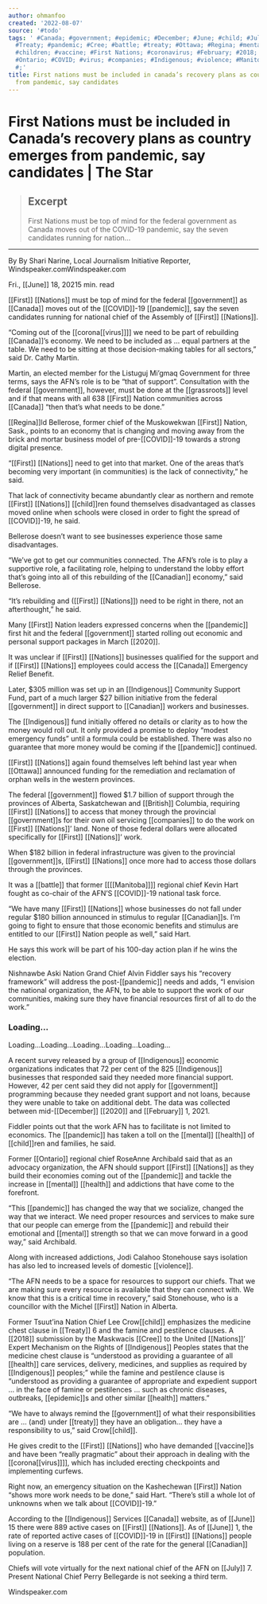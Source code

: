 ```yaml
---
author: ohmanfoo
created: '2022-08-07'
source: '#todo'
tags: ' #Canada; #government; #epidemic; #December; #June; #child; #July; #2020; #Manitoba;
  #Treaty; #pandemic; #Cree; #battle; #treaty; #Ottawa; #Regina; #mental health; #British;
  #children; #vaccine; #First Nations; #coronavirus; #February; #2018; #Canadian;
  #Ontario; #COVID; #virus; #companies; #Indigenous; #violence; #Manitoba; #grassroots;
  #;'
title: First nations must be included in canada’s recovery plans as country emerges
  from pandemic, say candidates
---
```


# First Nations must be included in Canada’s recovery plans as country emerges from pandemic, say candidates | The Star

> ## Excerpt
> First Nations must be top of mind for the federal government as Canada moves out of the COVID-19 pandemic, say the seven candidates running for nation...

---
By By Shari Narine, Local Journalism Initiative Reporter, Windspeaker.comWindspeaker.com

Fri., [[June]] 18, 20215 min. read

[[First]] [[Nations]] must be top of mind for the federal [[government]] as [[Canada]] moves out of the [[COVID]]-19 [[pandemic]], say the seven candidates running for national chief of the Assembly of [[First]] [[Nations]].

“Coming out of the [[corona[[virus]]]] we need to be part of rebuilding [[Canada]]’s economy. We need to be included as … equal partners at the table. We need to be sitting at those decision-making tables for all sectors,” said Dr. Cathy Martin.

Martin, an elected member for the Listuguj Mi’gmaq Government for three terms, says the AFN’s role is to be “that of support”. Consultation with the federal [[government]], however, must be done at the [[grassroots]] level and if that means with all 638 [[First]] Nation communities across [[Canada]] “then that’s what needs to be done.”

[[Regina]]ld Bellerose, former chief of the Muskowekwan [[First]] Nation, Sask., points to an economy that is changing and moving away from the brick and mortar business model of pre-[[COVID]]-19 towards a strong digital presence.

“[[First]] [[Nations]] need to get into that market. One of the areas that’s becoming very important (in communities) is the lack of connectivity,” he said.

That lack of connectivity became abundantly clear as northern and remote [[First]] [[Nations]] [[child]]ren found themselves disadvantaged as classes moved online when schools were closed in order to fight the spread of [[COVID]]-19, he said.

Bellerose doesn’t want to see businesses experience those same disadvantages.

“We’ve got to get our communities connected. The AFN’s role is to play a supportive role, a facilitating role, helping to understand the lobby effort that’s going into all of this rebuilding of the [[Canadian]] economy,” said Bellerose.

“It’s rebuilding and ([[First]] [[Nations]]) need to be right in there, not an afterthought,” he said.

Many [[First]] Nation leaders expressed concerns when the [[pandemic]] first hit and the federal [[government]] started rolling out economic and personal support packages in March [[2020]].

It was unclear if [[First]] [[Nations]] businesses qualified for the support and if [[First]] [[Nations]] employees could access the [[Canada]] Emergency Relief Benefit.

Later, $305 million was set up in an [[Indigenous]] Community Support Fund, part of a much larger $27 billion initiative from the federal [[government]] in direct support to [[Canadian]] workers and businesses.

The [[Indigenous]] fund initially offered no details or clarity as to how the money would roll out. It only provided a promise to deploy “modest emergency funds” until a formula could be established. There was also no guarantee that more money would be coming if the [[pandemic]] continued.

[[First]] [[Nations]] again found themselves left behind last year when [[Ottawa]] announced funding for the remediation and reclamation of orphan wells in the western provinces.

The federal [[government]] flowed $1.7 billion of support through the provinces of Alberta, Saskatchewan and [[British]] Columbia, requiring [[First]] [[Nations]] to access that money through the provincial [[government]]s for their own oil servicing [[companies]] to do the work on [[First]] [[Nations]]’ land. None of those federal dollars were allocated specifically for [[First]] [[Nations]]’ work.

When $182 billion in federal infrastructure was given to the provincial [[government]]s, [[First]] [[Nations]] once more had to access those dollars through the provinces.

It was a [[battle]] that former [[[[Manitoba]]]] regional chief Kevin Hart fought as co-chair of the AFN’S [[COVID]]-19 national task force.

“We have many [[First]] [[Nations]] whose businesses do not fall under regular $180 billion announced in stimulus to regular [[Canadian]]s. I’m going to fight to ensure that those economic benefits and stimulus are entitled to our [[First]] Nation people as well,” said Hart.

He says this work will be part of his 100-day action plan if he wins the election.

Nishnawbe Aski Nation Grand Chief Alvin Fiddler says his “recovery framework” will address the post-[[pandemic]] needs and adds, “I envision the national organization, the AFN, to be able to support the work of our communities, making sure they have financial resources first of all to do the work.”

### Loading...

Loading...Loading...Loading...Loading...Loading...

A recent survey released by a group of [[Indigenous]] economic organizations indicates that 72 per cent of the 825 [[Indigenous]] businesses that responded said they needed more financial support. However, 42 per cent said they did not apply for [[government]] programming because they needed grant support and not loans, because they were unable to take on additional debt. The data was collected between mid-[[December]] [[2020]] and [[February]] 1, 2021.

Fiddler points out that the work AFN has to facilitate is not limited to economics. The [[pandemic]] has taken a toll on the [[mental]] [[health]] of [[child]]ren and families, he said.

Former [[Ontario]] regional chief RoseAnne Archibald said that as an advocacy organization, the AFN should support [[First]] [[Nations]] as they build their economies coming out of the [[pandemic]] and tackle the increase in [[mental]] [[health]] and addictions that have come to the forefront.

“This [[pandemic]] has changed the way that we socialize, changed the way that we interact. We need proper resources and services to make sure that our people can emerge from the [[pandemic]] and rebuild their emotional and [[mental]] strength so that we can move forward in a good way,” said Archibald.

Along with increased addictions, Jodi Calahoo Stonehouse says isolation has also led to increased levels of domestic [[violence]].

“The AFN needs to be a space for resources to support our chiefs. That we are making sure every resource is available that they can connect with. We know that this is a critical time in recovery,” said Stonehouse, who is a councillor with the Michel [[First]] Nation in Alberta.

Former Tsuut’ina Nation Chief Lee Crow[[child]] emphasizes the medicine chest clause in [[Treaty]] 6 and the famine and pestilence clauses. A [[2018]] submission by the Maskwacis [[Cree]] to the United [[Nations]]’ Expert Mechanism on the Rights of [[Indigenous]] Peoples states that the medicine chest clause is “understood as providing a guarantee of all [[health]] care services, delivery, medicines, and supplies as required by [[Indigenous]] peoples;” while the famine and pestilence clause is “understood as providing a guarantee of appropriate and expedient support … in the face of famine or pestilences … such as chronic diseases, outbreaks, [[epidemic]]s and other similar [[health]] matters.”

“We have to always remind the [[government]] of what their responsibilities are … (and) under [[treaty]] they have an obligation… they have a responsibility to us,” said Crow[[child]].

He gives credit to the [[First]] [[Nations]] who have demanded [[vaccine]]s and have been “really pragmatic” about their approach in dealing with the [[corona[[virus]]]], which has included erecting checkpoints and implementing curfews.

Right now, an emergency situation on the Kashechewan [[First]] Nation “shows more work needs to be done,” said Hart. “There’s still a whole lot of unknowns when we talk about [[COVID]]-19.”

According to the [[Indigenous]] Services [[Canada]] website, as of [[June]] 15 there were 889 active cases on [[First]] [[Nations]]. As of [[June]] 1, the rate of reported active cases of [[COVID]]-19 in [[First]] [[Nations]] people living on a reserve is 188 per cent of the rate for the general [[Canadian]] population.

Chiefs will vote virtually for the next national chief of the AFN on [[July]] 7. Present National Chief Perry Bellegarde is not seeking a third term.

Windspeaker.com